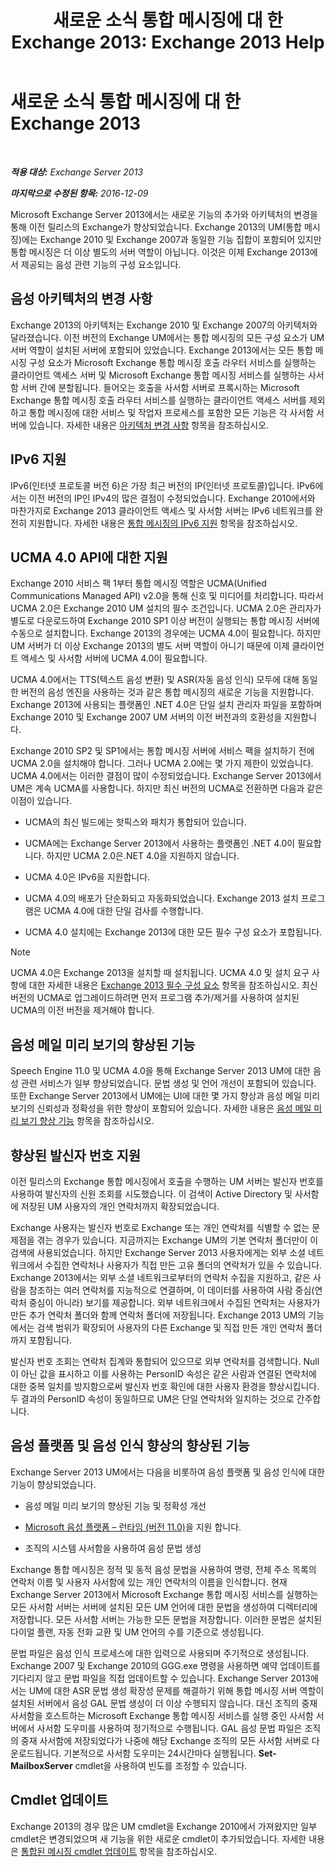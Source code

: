 ﻿---
title: '새로운 소식 통합 메시징에 대 한 Exchange 2013: Exchange 2013 Help'
TOCTitle: 새로운 소식 통합 메시징에 대 한 Exchange 2013
ms:assetid: a444ef2d-d893-408e-adf9-c9d8a8b07593
ms:mtpsurl: https://technet.microsoft.com/ko-kr/library/JJ150545(v=EXCHG.150)
ms:contentKeyID: 50483814
ms.date: 05/22/2018
mtps_version: v=EXCHG.150
ms.translationtype: MT
---

# 새로운 소식 통합 메시징에 대 한 Exchange 2013

 

_**적용 대상:** Exchange Server 2013_

_**마지막으로 수정된 항목:** 2016-12-09_

Microsoft Exchange Server 2013에서는 새로운 기능의 추가와 아키텍처의 변경을 통해 이전 릴리스의 Exchange가 향상되었습니다. Exchange 2013의 UM(통합 메시징)에는 Exchange 2010 및 Exchange 2007과 동일한 기능 집합이 포함되어 있지만 통합 메시징은 더 이상 별도의 서버 역할이 아닙니다. 이것은 이제 Exchange 2013에서 제공되는 음성 관련 기능의 구성 요소입니다.

## 음성 아키텍처의 변경 사항

Exchange 2013의 아키텍처는 Exchange 2010 및 Exchange 2007의 아키텍처와 달라졌습니다. 이전 버전의 Exchange UM에서는 통합 메시징의 모든 구성 요소가 UM 서버 역할이 설치된 서버에 포함되어 있었습니다. Exchange 2013에서는 모든 통합 메시징 구성 요소가 Microsoft Exchange 통합 메시징 호출 라우터 서비스를 실행하는 클라이언트 액세스 서버 및 Microsoft Exchange 통합 메시징 서비스를 실행하는 사서함 서버 간에 분할됩니다. 들어오는 호출을 사서함 서버로 프록시하는 Microsoft Exchange 통합 메시징 호출 라우터 서비스를 실행하는 클라이언트 액세스 서버를 제외하고 통합 메시징에 대한 서비스 및 작업자 프로세스를 포함한 모든 기능은 각 사서함 서버에 있습니다. 자세한 내용은 [아키텍처 변경 사항](voice-architecture-changes-exchange-2013-help.md) 항목을 참조하십시오.

## IPv6 지원

IPv6(인터넷 프로토콜 버전 6)은 가장 최근 버전의 IP(인터넷 프로토콜)입니다. IPv6에서는 이전 버전의 IP인 IPv4의 많은 결점이 수정되었습니다. Exchange 2010에서와 마찬가지로 Exchange 2013 클라이언트 액세스 및 사서함 서버는 IPv6 네트워크를 완전히 지원합니다. 자세한 내용은 [통합 메시징의 IPv6 지원](ipv6-support-in-unified-messaging-exchange-2013-help.md) 항목을 참조하십시오.

## UCMA 4.0 API에 대한 지원

Exchange 2010 서비스 팩 1부터 통합 메시징 역할은 UCMA(Unified Communications Managed API) v2.0을 통해 신호 및 미디어를 처리합니다. 따라서 UCMA 2.0은 Exchange 2010 UM 설치의 필수 조건입니다. UCMA 2.0은 관리자가 별도로 다운로드하여 Exchange 2010 SP1 이상 버전이 실행되는 통합 메시징 서버에 수동으로 설치합니다. Exchange 2013의 경우에는 UCMA 4.0이 필요합니다. 하지만 UM 서버가 더 이상 Exchange 2013의 별도 서버 역할이 아니기 때문에 이제 클라이언트 액세스 및 사서함 서버에 UCMA 4.0이 필요합니다.

UCMA 4.0에서는 TTS(텍스트 음성 변환) 및 ASR(자동 음성 인식) 모두에 대해 동일한 버전의 음성 엔진을 사용하는 것과 같은 통합 메시징의 새로운 기능을 지원합니다. Exchange 2013에 사용되는 플랫폼인 .NET 4.0은 단일 설치 관리자 파일을 포함하며 Exchange 2010 및 Exchange 2007 UM 서버의 이전 버전과의 호환성을 지원합니다.

Exchange 2010 SP2 및 SP1에서는 통합 메시징 서버에 서비스 팩을 설치하기 전에 UCMA 2.0을 설치해야 합니다. 그러나 UCMA 2.0에는 몇 가지 제한이 있었습니다. UCMA 4.0에서는 이러한 결점이 많이 수정되었습니다. Exchange Server 2013에서 UM은 계속 UCMA를 사용합니다. 하지만 최신 버전의 UCMA로 전환하면 다음과 같은 이점이 있습니다.

  - UCMA의 최신 빌드에는 핫픽스와 패치가 통합되어 있습니다.

  - UCMA에는 Exchange Server 2013에서 사용하는 플랫폼인 .NET 4.0이 필요합니다. 하지만 UCMA 2.0은.NET 4.0을 지원하지 않습니다.

  - UCMA 4.0은 IPv6을 지원합니다.

  - UCMA 4.0의 배포가 단순화되고 자동화되었습니다. Exchange 2013 설치 프로그램은 UCMA 4.0에 대한 단일 검사를 수행합니다.

  - UCMA 4.0 설치에는 Exchange 2013에 대한 모든 필수 구성 요소가 포합됩니다.


> [!NOTE]
> UCMA 4.0은 Exchange 2013을 설치할 때 설치됩니다. UCMA 4.0 및 설치 요구 사항에 대한 자세한 내용은 <A href="exchange-2013-prerequisites-exchange-2013-help.md">Exchange 2013 필수 구성 요소</A> 항목을 참조하십시오. 최신 버전의 UCMA로 업그레이드하려면 먼저 프로그램 추가/제거를 사용하여 설치된 UCMA의 이전 버전을 제거해야 합니다.



## 음성 메일 미리 보기의 향상된 기능

Speech Engine 11.0 및 UCMA 4.0을 통해 Exchange Server 2013 UM에 대한 음성 관련 서비스가 일부 향상되었습니다. 문법 생성 및 언어 개선이 포함되어 있습니다. 또한 Exchange Server 2013에서 UM에는 UI에 대한 몇 가지 향상과 음성 메일 미리 보기의 신뢰성과 정확성을 위한 향상이 포함되어 있습니다. 자세한 내용은 [음성 메일 미리 보기 향상 기능](voice-mail-preview-enhancements-exchange-2013-help.md) 항목을 참조하십시오.

## 향상된 발신자 번호 지원

이전 릴리스의 Exchange 통합 메시징에서 호출을 수행하는 UM 서버는 발신자 번호를 사용하여 발신자의 신원 조회를 시도했습니다. 이 검색이 Active Directory 및 사서함에 저장된 UM 사용자의 개인 연락처까지 확장되었습니다.

Exchange 사용자는 발신자 번호로 Exchange 또는 개인 연락처를 식별할 수 없는 문제점을 겪는 경우가 있습니다. 지금까지는 Exchange UM의 기본 연락처 폴더만이 이 검색에 사용되었습니다. 하지만 Exchange Server 2013 사용자에게는 외부 소셜 네트워크에서 수집한 연락처나 사용자가 직접 만든 고유 폴더의 연락처가 있을 수 있습니다. Exchange 2013에서는 외부 소셜 네트워크로부터의 연락처 수집을 지원하고, 같은 사람을 참조하는 여러 연락처를 지능적으로 연결하며, 이 데이터를 사용하여 사람 중심(연락처 중심이 아니라) 보기를 제공합니다. 외부 네트워크에서 수집된 연락처는 사용자가 만든 추가 연락처 폴더와 함께 연락처 폴더에 저장됩니다. Exchange 2013 UM의 기능에서는 검색 범위가 확장되어 사용자의 다른 Exchange 및 직접 만든 개인 연락처 폴더까지 포함됩니다.

발신자 번호 조회는 연락처 집계와 통합되어 있으므로 외부 연락처를 검색합니다. Null이 아닌 값을 표시하고 이를 사용하는 PersonID 속성은 같은 사람과 연결된 연락처에 대한 중복 일치를 방지함으로써 발신자 번호 확인에 대한 사용자 환경을 향상시킵니다. 두 결과의 PersonID 속성이 동일하므로 UM은 단일 연락처와 일치하는 것으로 간주합니다.

## 음성 플랫폼 및 음성 인식 향상의 향상된 기능

Exchange Server 2013 UM에서는 다음을 비롯하여 음성 플랫폼 및 음성 인식에 대한 기능이 향상되었습니다.

  - 음성 메일 미리 보기의 향상된 기능 및 정확성 개선

  - [Microsoft 음성 플랫폼 – 런타임 (버전 11.0)](https://go.microsoft.com/fwlink/p/?linkid=253196)을 지원 합니다.

  - 조직의 시스템 사서함을 사용하여 음성 문법 생성

Exchange 통합 메시징은 정적 및 동적 음성 문법을 사용하여 명령, 전체 주소 목록의 연락처 이름 및 사용자 사서함에 있는 개인 연락처의 이름을 인식합니다. 현재 Exchange Server 2013에서 Microsoft Exchange 통합 메시징 서비스를 실행하는 모든 사서함 서버는 서버에 설치된 모든 UM 언어에 대한 문법을 생성하여 디렉터리에 저장합니다. 모든 사서함 서버는 가능한 모든 문법을 저장합니다. 이러한 문법은 설치된 다이얼 플랜, 자동 전화 교환 및 UM 언어의 수를 기준으로 생성됩니다.

문법 파일은 음성 인식 프로세스에 대한 입력으로 사용되며 주기적으로 생성됩니다. Exchange 2007 및 Exchange 2010의 GGG.exe 명령을 사용하면 예약 업데이트를 기다리지 않고 문법 파일을 직접 업데이트할 수 있습니다. Exchange Server 2013에서는 UM에 대한 ASR 문법 생성 확장성 문제를 해결하기 위해 통합 메시징 서버 역할이 설치된 서버에서 음성 GAL 문법 생성이 더 이상 수행되지 않습니다. 대신 조직의 중재 사서함을 호스트하는 Microsoft Exchange 통합 메시징 서비스를 실행 중인 사서함 서버에서 사서함 도우미를 사용하여 정기적으로 수행됩니다. GAL 음성 문법 파일은 조직의 중재 사서함에 저장되었다가 나중에 해당 Exchange 조직의 모든 사서함 서버로 다운로드됩니다. 기본적으로 사서함 도우미는 24시간마다 실행됩니다. **Set-MailboxServer** cmdlet을 사용하여 빈도를 조정할 수 있습니다.

## Cmdlet 업데이트

Exchange 2013의 경우 많은 UM cmdlet을 Exchange 2010에서 가져왔지만 일부 cmdlet은 변경되었으며 새 기능을 위한 새로운 cmdlet이 추가되었습니다. 자세한 내용은 [통합된 메시징 cmdlet 업데이트](unified-messaging-cmdlet-updates-exchange-2013-help.md) 항목을 참조하십시오.

